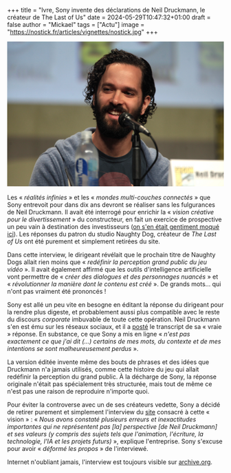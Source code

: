 +++
title = "Ivre, Sony invente des déclarations de Neil Druckmann, le créateur de The Last of Us"
date = 2024-05-29T10:47:32+01:00
draft = false
author = "Mickael"
tags = ["Actu"]
image = "https://nostick.fr/articles/vignettes/nostick.jpg"
+++

![Neil Druckmann](Druckmann.jpg "Neil Druckmann. © Gage Skidmore, CC BY-SA 2.0 DEED") 

Les « *réalités infinies* » et les « *mondes multi-couches connectés* » que Sony entrevoit pour dans dix ans devront se réaliser sans les fulgurances de Neil Druckmann. Il avait été interrogé pour enrichir la « *vision créative pour le divertissement* » du constructeur, en fait un exercice de prospective un peu vain à destination des investisseurs ([on s'en était gentiment moqué ici](https://nostick.fr/articles/2024/mai/2405-sony-se-touche-la-nouille/)). Les réponses du patron du studio Naughty Dog, créateur de *The Last of Us* ont été purement et simplement retirées du site.

Dans cette interview, le dirigeant révélait que le prochain titre de Naughty Dogs allait rien moins que « *redéfinir la perception grand public du jeu vidéo* ». Il avait également affirmé que les outils d'intelligence artificielle vont permettre de « *créer des dialogues et des personnages nuancés* » et « *révolutionner la manière dont le contenu est créé* ». De grands mots… qui n'ont pas vraiment été prononcés !

Sony est allé un peu vite en besogne en éditant la réponse du dirigeant pour la rendre plus digeste, et probablement aussi plus compatible avec le reste du discours *corporate* imbuvable de toute cette opération. Neil Druckmann s'en est ému sur les réseaux sociaux, et il a [posté](https://x.com/Neil_Druckmann/status/1794187392183898408) le transcript de sa « vraie » réponse. En substance, ce que Sony a mis en ligne « *n'est pas exactement ce que j'ai dit (…) certains de mes mots, du contexte et de mes intentions se sont malheureusement perdus* ».

La version éditée invente même des bouts de phrases et des idées que Druckmann n'a jamais utilisés, comme cette histoire du jeu qui allait redéfinir la perception du grand public. À la décharge de Sony, la réponse originale n'était pas spécialement très structurée, mais tout de même ce n'est pas une raison de reproduire n'importe quoi.

Pour éviter la controverse avec un de ses créateurs vedette, Sony a décidé de retirer purement et simplement l'interview du [site](https://www.sony.com/en/SonyInfo/creative-entertainment-vision/) consacré à cette « vision » : « *Nous avons constaté plusieurs erreurs et inexactitudes importantes qui ne représentent pas [la] perspective [de Neil Druckmann] et ses valeurs (y compris des sujets tels que l'animation, l'écriture, la technologie, l'IA et les projets futurs)* », explique l'entreprise. Sony s'excuse pour avoir « *déformé les propos* » de l'interviewé.

Internet n'oubliant jamais, l'interview est toujours visible sur [archive.org](https://web.archive.org/web/20240525155202/https://www.sony.com/en/SonyInfo/creative-entertainment-vision/interview/2.html).